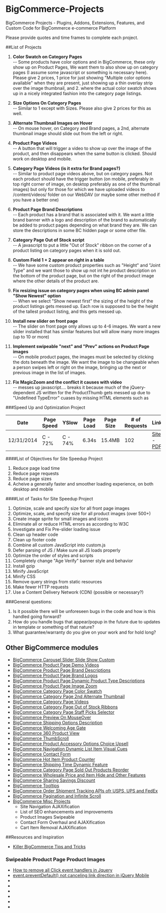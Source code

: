 BigCommerce-Projects
====================

BigCommerce Projects - Plugins, Addons, Extensions, Features, and Custom Code for BigCommerce e-commerce Platform

Please provide quotes and time frames to complete each project.

##List of Projects  
1.  **Color Swatch on Category Pages**    
-- Some products have color options and in BigCommerce, these only show up on Product Pages,  We want them to also show up on category pages (I assume some javascript or something is necessary here).  Please give 2 prices, 1 price for just showing "Multiple color options available" when they are present, just showing up a thin overlay strip over the image thumbnail, and 2. where the actual color swatch shows up in a nicely integrated fashion into the category page listings.

2.  **Size Options On Category Pages**    
-- Similar to 1 except with Sizes.  Please also give 2 prices for this as well.

3.  **Alternate Thumbnail Images on Hover**    
-- On mouse hover, on Category and Brand pages, a 2nd, alternate thumbnail image should slide out from the left or right.

4.  **Product Page Videos**    
-- A button that will trigger a video to show up over the image of the product, and then disappears when the same button is clicked.  Should work on desktop and mobile.

5.  **Category Page Videos (is it extra for Brand pages?)**    
-- Similar to product page videos above, but on category pages.  Not each product should have the trigger button (on mobile, preferably in top right corner of image, on desktop preferably as one of the thumbnail images) but only for those for which we have uploaded videos to /content/videos/ folder on our WebDAV (or maybe some other method if you have a better one)

6.  **Product Page Brand Descriptions**  
-- Each product has a brand that is associated with it.  We want a little brand banner with a logo and description of the brand to automatically be added to product pages depending on what brand they are.  We can store the descriptions in some BC hidden page or some other file.

7.  **Category Page Out of Stock script**  
-- A javascript to put a little "Out of Stock" ribbon on the corner of a product listing on category pages when it is sold out.

8.  **Custom Field 1 + 2 appear on right in a table**  
-- We have some custom product properties such as "Height" and "Joint Type" and we want those to show up not int he product description on the bottom of the product page, but on the right of the product image where the other details of the product are.

9.  **Fix resizing issue on category pages when using BC admin panel "Show Newest" option**  
-- When we select "Show newest first" the sizing of the height of the product listings gets messed up.  Each row is supposed to be the height of the tallest product listing, and this gets messed up.

10.  **Install new slider on front page**  
-- The slider on front page only allows up to 4-6 images.  We want a new slider installed that has similar features but will allow many more images (up to 10 or more)

11.  **Implement swipeable "next" and "Prev" actions on Product Page images**  
-- On mobile product pages, the images must be selected by clicking the dots beneath the image.  We want the image to be changeable when a person swipes left or right on the image, bringing up the next or previous image in the list of images.   

12.  **Fix MagicZoom and the conflict it causes with video**  
-- messes up javascript.... breaks it because much of the jQuery-dependent JS written for the ProductThumb gets messed up due to "Undefined TypeError" cuases by missing HTML elements such as <div class="ProductThumb">


###Speed Up and Optimization Project  

| Date | Page Speed | YSlow | Page Load | Page Size | # of Requests | Link |
| --- | --- | --- | --- | --- | --- | --- |
| 12/31/2014 | C - 72% | C - 74% | 6.34s | 15.4MB | 102 | [Site](http://gtmetrix.com/reports/dankstop.com/eeLmiznt) - [PDF](https://github.com/iamandrebulatov/BigCommerce-Projects/blob/master/GTmetrix-report-dankstop.com-20141231T210004-eeLmiznt-full.pdf)


####List of Objectives for Site Speedup Project
1. Reduce page load time  
2. Reduce page requests  
3. Reduce page sizes  
4. Acheive a generally faster and smoother loading experience, on both desktop and mobile


####List of Tasks for Site Speedup Project
1. Optimize, scale and specify size for all front page images  
2. Optimize, scale, and specify size for all product images (over 500+)  
3. Create image sprite for small images and icons  
4. Eliminate all or reduce HTML errors as according to W3C  
5. Investigate and Fix Pre-slider loading issue  
6. Clean up header code  
7. Clean up footer code  
8. Combine all custom JavaScript into custom.js  
9. Defer parsing of JS / Make sure all JS loads properly  
10. Optimize the order of styles and scripts  
11. Completely change "Age Verify" banner style and behavior  
12. Install gzip  
13. Minify JavaScript  
14. Minify CSS  
15. Remove query strings from static resources  
16. Make fewer HTTP requests  
17. Use a Content Delivery Network (CDN) (possible or necessary?)  




###General questions:  
1. Is it possible there will be unforeseen bugs in the code and how is this handled going forward?
2. How do you handle bugs that appear/popup in the future due to updates in template or something of that nature?   
3. What guarantee/warranty do you give on your work and for hold long?  


## Other BigCommerce modules

* [BigCommerce Carousel Slider Slide Show Custom](https://github.com/iamandrebulatov/BC-Carousel-Slider-Slide-Show-Custom)
* [BigCommerce Product Page Demo Videos](https://github.com/iamandrebulatov/BigCommerce-Product-Page-Demo-Videos)
* [BigCommerce Product Page Brand Descriptions](https://github.com/iamandrebulatov/BigCommerce-Product-Page-Brand-Descriptions)
* [BigCommerce Product Page Brand Logos](https://github.com/iamandrebulatov/BigCommerce-Product-Page-Brand-Logos)
* [BigCommerce Product Page Dynamic Product Type Descriptions](https://github.com/iamandrebulatov/BC-Product-Page-Dynamic-Product-Type-Descriptions)
* [BigCommerce Product Page Image Zoom](https://github.com/iamandrebulatov/BC-Product-Page-Image-Zoom)
* [BigCommerce Category Page Color Swatch](https://github.com/iamandrebulatov/BigCommerce-Color-Swatch-On-Category)
* [BigCommerce Category Page 2nd Alternate Thumbnail](https://github.com/iamandrebulatov/BigCommerce-Category-Pages-2nd-Alternate-Thumbnail)
* [BigCommerce Category Page Videos](https://github.com/iamandrebulatov/BigCommerce-Category-Page-Demo-Videos)
* [BigCommerce Category Page Out of Stock Ribbons](https://github.com/iamandrebulatov/BigCommerce-Out-of-Stock-Category-Items)
* [BigCommerce Category Page Staff Picks Selector](https://github.com/iamandrebulatov/BC-Staff-Picks-Selector)
* [BigCommerce Preview On MouseOver](https://github.com/iamandrebulatov/BC-Preview-On-MouseOver)
* [BigCommerce Shipping Options Description](https://github.com/iamandrebulatov/BC-Shipping-Options-Descriptions)
* [BigCommerce Welcoming Age Gate](https://github.com/iamandrebulatov/BC-Welcoming-Age-Gate)
* [BigCommerce 360 Product View](https://github.com/iamandrebulatov/BC-360-Product-View)
* [BigCommerce ThumbScroll](https://github.com/iamandrebulatov/BC-ThumbScroll)
* [BigCommerce Product Accessory Options Choice Upsell](https://github.com/iamandrebulatov/BC-Product-Accessory-Options-Choice-Upsell)
* [BigCommerce Navigation Dynamic List Item Visual Cues](https://github.com/iamandrebulatov/BC-Nav-Dynamic-List-Item-Visual-Cues)
* [BigCommerce Contact Form](https://github.com/iamandrebulatov/BC-Contact-Form)
* [BigCommerce Hot Item Product Counter](https://github.com/iamandrebulatov/BC-Hot-Item-Product-Counter)
* [BigCommerce Shipping Time Dynamic Feature](https://github.com/iamandrebulatov/BC-Product-Shipping-Time-Dynamic)
* [BigCommerce Category Page Sold Out Products Reorder](https://github.com/iamandrebulatov/BC-Category-Push-Sold-Out-Products-to-Bottom)
* [BigCommerce Wholesale Price and Item Hide and Other Features](https://github.com/iamandrebulatov/BC-Wholesale-Price-and-Item-Hide)
* [BigCommerce Sharing Savings Discount](https://github.com/iamandrebulatov/BC-Sharing-Savings-Discount)
* [BigCommerce Tooltips](https://github.com/iamandrebulatov/BC-Tooltips)
* [BigCommerce Order Shipment Tracking APIs ofr USPS, UPS and FedEx](https://github.com/iamandrebulatov/BC-Order-Shipping-Tracking)
* [BigCommerce Pagination and Infinite Scroll](https://github.com/iamandrebulatov/BC-Category-Pagination)
* [BigCommerce Misc Projects](https://github.com/iamandrebulatov/BigCommerce-Projects) 
  * Site Navigation AJAXification
  * List of SEO enhancements and improvements
  * Product Images Swipeable
  * Contact Form Overhaul and AJAXification
  * Cart Item Removal AJAXification


##Resources and Inspiration

- [Killer BigCommerce Tips and Tricks](http://www.onlinestorecreation.com/bigcommerce-tips-tricks.html)

### Swipeable Product Page Product Images
- [How to remove all Click event handlers in Jquery](http://stackoverflow.com/questions/825112/how-to-remove-all-click-event-handlers-in-jquery)
- [event.preventDefault() not canceling link direction in jQuery Mobile](http://stackoverflow.com/questions/11994833/event-preventdefault-not-canceling-link-direction-in-jquery-mobile)
- []()
- []()
- []()
- []()
- []()
- []()
